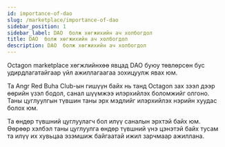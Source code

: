 ```yaml
---
id: importance-of-dao
slug: /marketplace/importance-of-dao
sidebar_position: 1
sidebar_label: DAO  болж хөгжихийн ач холбогдол
title: DAO  болж хөгжихийн ач холбогдол
description: DAO  болж хөгжихийн ач холбогдол
---
```


Octagon marketplace хөгжлийнхөө явцад DAO буюу төвлөрсөн бус удирдлагатайгаар үйл ажиллагаагаа зохицуулж явах юм. 

Та Angr Red Buha Club-ын гишүүн байх нь танд Octagon зах зээл дээр өөрийн үзэл бодол, санал шүүмжээ илэрхийлэх боломжийг олгоно. Таны цуглуулгын түвшин таны эрх мэдлийг илэрхийлэх нэрийн хуудас болох юм.

Та өндөр түвшний цуглуулагч бол илүү саналын эрхтэй байх юм. Өөрөөр хэлбэл таны цуглуулга өндөр түвшний үнэ цэнэтэй байх тусам та илүү их хувьцаа эзэмшиж байгаатай ижил зарчмаар ажиллана.